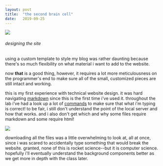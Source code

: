 ```yaml
---
layout: post
title:  "the second brain cell"
date:   2019-09-25
---
```


![](https://pics.me.me/thumb_my-reaction-to-everything-bc-ive-killed-all-my-brain-59695589.png)

###### designing the site

using a custom template to style my blog was rather daunting because there's so much flexibility on what material i want to add to the website.

now **that** is a good thing, however, it requires a lot more meticulousness on the programmer's end to make sure all of the small, customized pieces are still intact and working.

this is my first experience with technical website design. it was hard navigating [markdown](https://www.ultraedit.com/company/blog/community/what-is-markdown-why-use-it.html) since this is the first time i've used it. throughout the lab i've had a look up a lot of [commands](https://github.com/adam-p/markdown-here/wiki/Markdown-Cheatsheet) to make sure that what i'm typing is correct! to be fair, i still don't understand the point of the local server and how that works. and i also don't get which and why some files require markdown and some require html!

![](http://i.imgur.com/XuyLGPb.jpg )

downloading all the files was a little overwhelming to look at, all at once, since i was scared to accidentally type something that would break the website. granted, none of this is rocket science--but it is computer science. hopefully i'll eventually understand the background components better as we get more in depth with the class later.
